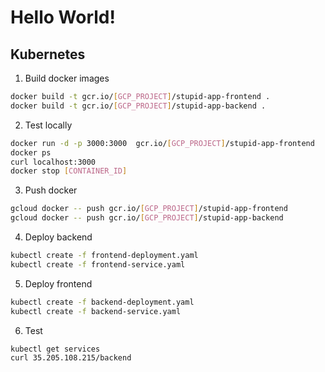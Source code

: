 # Hello World!

## Kubernetes

1. Build docker images
```sh
docker build -t gcr.io/[GCP_PROJECT]/stupid-app-frontend .
docker build -t gcr.io/[GCP_PROJECT]/stupid-app-backend .
```
2. Test locally
```sh
docker run -d -p 3000:3000  gcr.io/[GCP_PROJECT]/stupid-app-frontend 
docker ps
curl localhost:3000
docker stop [CONTAINER_ID]
```
3. Push docker
```sh
gcloud docker -- push gcr.io/[GCP_PROJECT]/stupid-app-frontend
gcloud docker -- push gcr.io/[GCP_PROJECT]/stupid-app-backend
```
4. Deploy backend
```sh
kubectl create -f frontend-deployment.yaml
kubectl create -f frontend-service.yaml
```
5. Deploy frontend
```sh
kubectl create -f backend-deployment.yaml
kubectl create -f backend-service.yaml
```
6. Test
```sh
kubectl get services
curl 35.205.108.215/backend
```